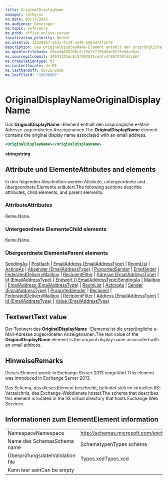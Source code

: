 ```yaml
---
title: OriginalDisplayName
manager: sethgros
ms.date: 09/17/2015
ms.audience: Developer
ms.topic: reference
ms.prod: office-online-server
localization_priority: Normal
ms.assetid: 1a5289b7-a631-4c24-ae46-b86dd72f15f9
description: Das OriginalDisplayName-Element enthält den ursprüngliche e-Mail-Adresse zugeordneten Anzeigenamen.
ms.openlocfilehash: e54a94688206c2cf5d1f715bd5de82f3e5ded3ae
ms.sourcegitcommit: 34041125dc8c5f993b21cebfc4f8b72f0fd2cb6f
ms.translationtype: MT
ms.contentlocale: de-DE
ms.lasthandoff: 06/25/2018
ms.locfileid: "19830667"
---
```

# <a name="originaldisplayname"></a><span data-ttu-id="bba8a-103">OriginalDisplayName</span><span class="sxs-lookup"><span data-stu-id="bba8a-103">OriginalDisplayName</span></span>

<span data-ttu-id="bba8a-104">Das **OriginalDisplayName** -Element enthält den ursprüngliche e-Mail-Adresse zugeordneten Anzeigenamen.</span><span class="sxs-lookup"><span data-stu-id="bba8a-104">The **OriginalDisplayName** element contains the original display name associated with an email address.</span></span> 
  
```XML
<OriginalDisplayName></OriginalDisplayName>
```

 <span data-ttu-id="bba8a-105">**string**</span><span class="sxs-lookup"><span data-stu-id="bba8a-105">**string**</span></span>
## <a name="attributes-and-elements"></a><span data-ttu-id="bba8a-106">Attribute und Elemente</span><span class="sxs-lookup"><span data-stu-id="bba8a-106">Attributes and elements</span></span>

<span data-ttu-id="bba8a-107">In den folgenden Abschnitten werden Attribute, untergeordnete und übergeordnete Elemente erläutert.</span><span class="sxs-lookup"><span data-stu-id="bba8a-107">The following sections describe attributes, child elements, and parent elements.</span></span>
  
### <a name="attributes"></a><span data-ttu-id="bba8a-108">Attribute</span><span class="sxs-lookup"><span data-stu-id="bba8a-108">Attributes</span></span>

<span data-ttu-id="bba8a-109">Keine.</span><span class="sxs-lookup"><span data-stu-id="bba8a-109">None.</span></span>
  
### <a name="child-elements"></a><span data-ttu-id="bba8a-110">Untergeordnete Elemente</span><span class="sxs-lookup"><span data-stu-id="bba8a-110">Child elements</span></span>

<span data-ttu-id="bba8a-111">Keine.</span><span class="sxs-lookup"><span data-stu-id="bba8a-111">None.</span></span>
  
### <a name="parent-elements"></a><span data-ttu-id="bba8a-112">Übergeordnete Elemente</span><span class="sxs-lookup"><span data-stu-id="bba8a-112">Parent elements</span></span>

<span data-ttu-id="bba8a-113">[SendingAs](sendingas.md) | [Postfach](mailbox.md) | [EmailAddress (EmailAddressType)](emailaddress-emailaddresstype.md) | [RoomList](roomlist.md) | [ActingAs](actingas.md) | [Absender (EmailAddressType)](sender-emailaddresstype.md) | [PurportedSender](purportedsender.md)  |  [Empfänger](recipient.md) | [FederatedDeliveryMailbox](federateddeliverymailbox.md) | [RecipientFilter](recipientfilter.md) | [Adresse (EmailAddressType)](address-emailaddresstype.md) | [Id (EmailAddressType)](id-emailaddresstype.md) | [Endwert () EmailAddressType)](value-emailaddresstype.md)</span><span class="sxs-lookup"><span data-stu-id="bba8a-113">[SendingAs](sendingas.md) | [Mailbox](mailbox.md) | [EmailAddress (EmailAddressType)](emailaddress-emailaddresstype.md) | [RoomList](roomlist.md) | [ActingAs](actingas.md) | [Sender (EmailAddressType)](sender-emailaddresstype.md) | [PurportedSender](purportedsender.md) | [Recipient](recipient.md) | [FederatedDeliveryMailbox](federateddeliverymailbox.md) | [RecipientFilter](recipientfilter.md) | [Address (EmailAddressType)](address-emailaddresstype.md) | [Id (EmailAddressType)](id-emailaddresstype.md) | [Value (EmailAddressType)](value-emailaddresstype.md)</span></span>
  
## <a name="text-value"></a><span data-ttu-id="bba8a-114">Textwert</span><span class="sxs-lookup"><span data-stu-id="bba8a-114">Text value</span></span>

<span data-ttu-id="bba8a-115">Der Textwert des **OriginalDisplayName** -Elements ist die ursprüngliche e-Mail-Adresse zugeordneten Anzeigenamen.</span><span class="sxs-lookup"><span data-stu-id="bba8a-115">The text value of the **OriginalDisplayName** element is the original display name associated with an email address.</span></span> 
  
## <a name="remarks"></a><span data-ttu-id="bba8a-116">Hinweise</span><span class="sxs-lookup"><span data-stu-id="bba8a-116">Remarks</span></span>

<span data-ttu-id="bba8a-117">Dieses Element wurde in Exchange Server 2013 eingeführt.</span><span class="sxs-lookup"><span data-stu-id="bba8a-117">This element was introduced in Exchange Server 2013.</span></span>
  
<span data-ttu-id="bba8a-118">Das Schema, das dieses Element beschreibt, befindet sich im virtuellen IIS-Verzeichnis, das Exchange-Webdienste hostet.</span><span class="sxs-lookup"><span data-stu-id="bba8a-118">The schema that describes this element is located in the IIS virtual directory that hosts Exchange Web Services.</span></span>
  
## <a name="element-information"></a><span data-ttu-id="bba8a-119">Informationen zum Element</span><span class="sxs-lookup"><span data-stu-id="bba8a-119">Element information</span></span>

|||
|:-----|:-----|
|<span data-ttu-id="bba8a-120">Namespace</span><span class="sxs-lookup"><span data-stu-id="bba8a-120">Namespace</span></span>  <br/> |http://schemas.microsoft.com/exchange/services/2006/types  <br/> |
|<span data-ttu-id="bba8a-121">Name des Schemas</span><span class="sxs-lookup"><span data-stu-id="bba8a-121">Schema name</span></span>  <br/> |<span data-ttu-id="bba8a-122">Schematypen</span><span class="sxs-lookup"><span data-stu-id="bba8a-122">Types schema</span></span>  <br/> |
|<span data-ttu-id="bba8a-123">Überprüfungsdatei</span><span class="sxs-lookup"><span data-stu-id="bba8a-123">Validation file</span></span>  <br/> |<span data-ttu-id="bba8a-124">Types.xsd</span><span class="sxs-lookup"><span data-stu-id="bba8a-124">Types.xsd</span></span>  <br/> |
|<span data-ttu-id="bba8a-125">Kann leer sein</span><span class="sxs-lookup"><span data-stu-id="bba8a-125">Can be empty</span></span>  <br/> ||
   

